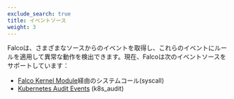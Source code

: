 ```yaml
---
exclude_search: true
title: イベントソース
weight: 3
---
```

Falcoは、さまざまなソースからのイベントを取得し、これらのイベントにルールを適用して異常な動作を検出できます。現在、Falcoは次のイベントソースをサポートしています：

* [Falco Kernel Module](./kernel-module)経由のシステムコール(syscall)
* [Kubernetes Audit Events](./kubernetes-audit) (k8s_audit)

